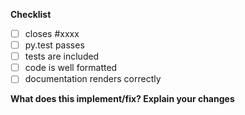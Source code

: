 <!--
Thanks for contributing a pull request! Please ensure you have taken a look at
the contribution guidelines: https://scikit-survival.readthedocs.io/en/latest/contributing.html#making-changes-to-the-code
-->

**Checklist**
<!-- Remove items that do not apply. For completed items, change [ ] to [x]. -->

- [ ] closes #xxxx
- [ ] py.test passes
- [ ] tests are included
- [ ] code is well formatted
- [ ] documentation renders correctly

**What does this implement/fix? Explain your changes**
